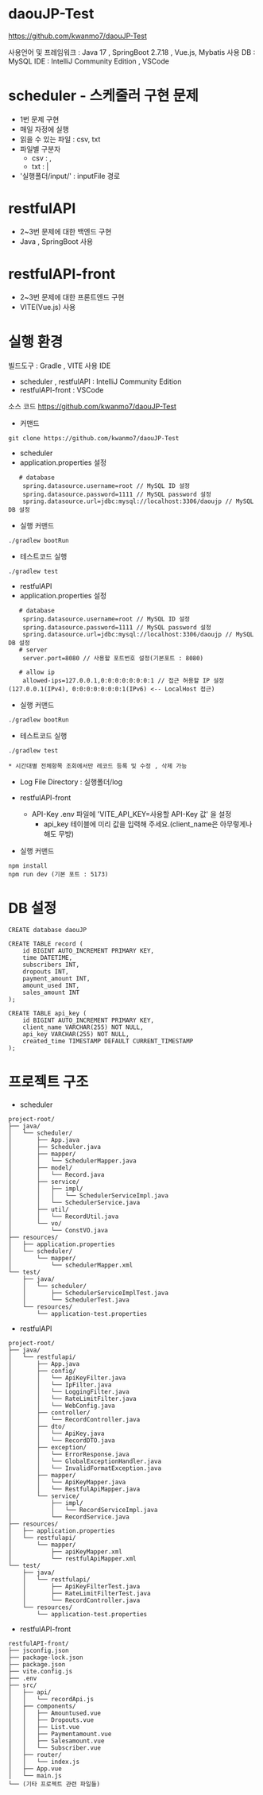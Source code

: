 # daouJP-Test

https://github.com/kwanmo7/daouJP-Test

사용언어 및 프레임워크 : Java 17 , SpringBoot 2.7.18 , Vue.js, Mybatis
사용 DB : MySQL
IDE : IntelliJ Community Edition , VSCode

# scheduler - 스케줄러 구현 문제
- 1번 문제 구현
- 매일 자정에 실행
- 읽을 수 있는 파일 : csv, txt
- 파일별 구분자
  - csv : ,
  - txt : |
- '실행폴더/input/' : inputFile 경로

# restfulAPI
- 2~3번 문제에 대한 백엔드 구현
- Java , SpringBoot 사용

# restfulAPI-front
- 2~3번 문제에 대한 프론트엔드 구현
- VITE(Vue.js) 사용

# 실행 환경
빌드도구 : Gradle , VITE
사용 IDE
 - scheduler , restfulAPI : IntelliJ Community Edition
 - restfulAPI-front : VSCode

소스 코드
  https://github.com/kwanmo7/daouJP-Test
  - 커맨드
```
git clone https://github.com/kwanmo7/daouJP-Test
```

- scheduler
 - application.properties 설정
```
   # database
    spring.datasource.username=root // MySQL ID 설정
    spring.datasource.password=1111 // MySQL password 설정
    spring.datasource.url=jdbc:mysql://localhost:3306/daoujp // MySQL DB 설정
```
 - 실행 커맨드
```
./gradlew bootRun
```
 - 테스트코드 실행
```
./gradlew test
```


- restfulAPI
 - application.properties 설정
```
   # database
    spring.datasource.username=root // MySQL ID 설정
    spring.datasource.password=1111 // MySQL password 설정
    spring.datasource.url=jdbc:mysql://localhost:3306/daoujp // MySQL DB 설정
   # server
    server.port=8080 // 사용할 포트번호 설정(기본포트 : 8080)

   # allow ip
    allowed-ips=127.0.0.1,0:0:0:0:0:0:0:1 // 접근 허용할 IP 설정(127.0.0.1(IPv4), 0:0:0:0:0:0:0:1(IPv6) <-- LocalHost 접근)
```
  - 실행 커맨드
```
./gradlew bootRun
```
  - 테스트코드 실행
```
./gradlew test
```

    * 시간대별 전체항목 조회에서만 레코드 등록 및 수정 , 삭제 가능
  
  - Log File Directory : 실행폴더/log

- restfulAPI-front
  - API-Key
    .env 파일에 'VITE_API_KEY=사용할 API-Key 값' 을 설정
    * api_key 테이블에 미리 값을 입력해 주세요.(client_name은 아무렇게나 해도 무방)
- 실행 커맨드
```
npm install
npm run dev (기본 포트 : 5173)
```
  
# DB 설정
```
CREATE database daouJP

CREATE TABLE record (
    id BIGINT AUTO_INCREMENT PRIMARY KEY,
    time DATETIME,
    subscribers INT,
    dropouts INT,
    payment_amount INT,
    amount_used INT,
    sales_amount INT
);

CREATE TABLE api_key (
    id BIGINT AUTO_INCREMENT PRIMARY KEY,
    client_name VARCHAR(255) NOT NULL,
    api_key VARCHAR(255) NOT NULL,
    created_time TIMESTAMP DEFAULT CURRENT_TIMESTAMP
);
```

# 프로젝트 구조

- scheduler
```
project-root/
├── java/
│   └── scheduler/
│       ├── App.java
│       ├── Scheduler.java
│       ├── mapper/
│       │   └── SchedulerMapper.java
│       ├── model/
│       │   └── Record.java
│       ├── service/
│       │   ├── impl/
│       │   │   └── SchedulerServiceImpl.java
│       │   └── SchedulerService.java
│       ├── util/
│       │   └── RecordUtil.java
│       └── vo/
│           └── ConstVO.java
├── resources/
│   ├── application.properties
│   └── scheduler/
│       └── mapper/
│           └── schedulerMapper.xml
└── test/
    ├── java/
    │   └── scheduler/
    │       ├── SchedulerServiceImplTest.java
    │       └── SchedulerTest.java
    └── resources/
        └── application-test.properties
```



- restfulAPI
```
project-root/
├── java/
│   └── restfulapi/
│       ├── App.java
│       ├── config/
│       │   └── ApiKeyFilter.java
│       │   └── IpFilter.java
│       │   └── LoggingFilter.java
│       │   └── RateLimitFilter.java
│       │   └── WebConfig.java
│       ├── controller/
│       │   └── RecordController.java
│       ├── dto/
│       │   └── ApiKey.java
│       │   └── RecordDTO.java
│       ├── exception/
│       │   └── ErrorResponse.java
│       │   └── GlobalExceptionHandler.java
│       │   └── InvalidFormatException.java
│       ├── mapper/
│       │   └── ApiKeyMapper.java
│       │   └── RestfulApiMapper.java
│       └── service/
│           ├── impl/
│           │   └── RecordServiceImpl.java
│           └── RecordService.java
├── resources/
│   ├── application.properties
│   └── restfulapi/
│       └── mapper/
│           ├── apiKeyMapper.xml
│           └── restfulApiMapper.xml
└── test/
    ├── java/
    │   └── restfulapi/
    │       ├── ApiKeyFilterTest.java
    │       ├── RateLimitFilterTest.java
    │       └── RecordController.java
    └── resources/
        └── application-test.properties
```


- restfulAPI-front

```
restfulAPI-front/
├── jsconfig.json
├── package-lock.json
├── package.json
├── vite.config.js
├── .env
├── src/
│   ├── api/
│   │   └── recordApi.js
│   ├── components/
│   │   ├── Amountused.vue
│   │   ├── Dropouts.vue
│   │   ├── List.vue
│   │   ├── Paymentamount.vue
│   │   ├── Salesamount.vue
│   │   └── Subscriber.vue
│   ├── router/
│   │   └── index.js
│   ├── App.vue
│   └── main.js
└── (기타 프로젝트 관련 파일들)
```
